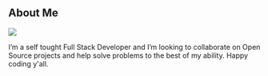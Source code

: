 <!--  About Me-->
## About Me

<p align="left">
  <a href="https://twitter.com/Tonycharles377" target="_blank" rel="noreferrer">   
   <img src="https://img.shields.io/twitter/follow/tonycharles377?logo=twitter&style=for-the-badge&color=0077B5&labelColor=000000">
  </a>
</p>

I’m a self tought Full Stack Developer and I’m looking to collaborate on Open Source projects
and help solve problems to the best of my ability.
Happy coding y'all.

<!---
tonycharles377/tonycharles377 is a ✨ special ✨ repository because its `README.md` (this file) appears on your GitHub profile.
You can click the Preview link to take a look at your changes.
--->
